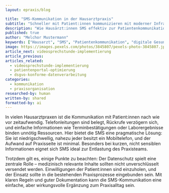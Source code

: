 ```yaml
---
layout: epraxis/blog

title: "SMS-Kommunikation in der Hausarztpraxis"
subtitle: "Schneller mit Patient:innen kommunizieren mit moderner Infrastruktur"
description: "Wie Hausärzt:innen SMS effektiv zur Patientenkommunikation nutzen können – Chancen, Grenzen und praktische Tipps."
published: true
author: "Melchor Mustermann"
keywords: ["Hausarzt", "SMS", "Patientenkommunikation", "digitale Gesundheit", "Praxisorganisation"]
image: https://images.pexels.com/photos/3845807/pexels-photo-3845807.jpeg
article_next: videosprechstunde-implementierung
article_previous: 
articles_related:
  - videosprechstunde-implementierung
  - patientenportal-optimierung
  - dsgvo-konforme-datenverarbeitung
categories: 
  - kommunikation
  - praxisorganisation
researched-by: human
written-by: shared
formatted-by: ai
---
```


In vielen Hausarztpraxen ist die Kommunikation mit Patient:innen nach wie vor zeitaufwendig. Telefonleitungen sind belegt, Rückrufe verzögern sich, und einfache Informationen wie Terminbestätigungen oder Laborergebnisse binden unnötig Ressourcen. Hier bietet die SMS eine pragmatische Lösung: Sie ist niedrigschwellig, nahezu jeder besitzt ein Mobiltelefon, und der Aufwand auf Praxisseite ist minimal. Besonders bei kurzen, nicht sensiblen Informationen eignet sich SMS ideal zur Entlastung des Praxisteams.

Trotzdem gilt es, einige Punkte zu beachten: Der Datenschutz spielt eine zentrale Rolle – medizinisch relevante Inhalte sollten nicht unverschlüsselt versendet werden. Einwilligungen der Patient:innen sind einzuholen, und der Einsatz sollte in die bestehenden Praxisprozesse eingebunden sein. Mit klaren Regeln und guter Dokumentation kann die SMS-Kommunikation eine einfache, aber wirkungsvolle Ergänzung zum Praxisalltag sein.
